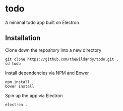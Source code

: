 # todo
A minimal todo app built on Electron

## Installation
Clone down the repository into a new directory
```
git clone https://github.com/thewildandy/todo.git .
cd todo
```

Install dependencies via NPM and Bower
```
npm install
bower install
```

Spin up the app via Electron
```
electron .
```
